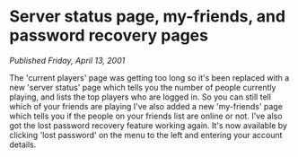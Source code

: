 # Server status page, my-friends, and password recovery pages
*Published Friday, April 13, 2001*

The 'current players' page was getting too long so it's been replaced with a new 'server status' page which tells you the number of people currently playing, and lists the top players who are logged in. So you can still tell which of your friends are playing I've also added a new 'my-friends' page which tells you if the people on your friends list are online or not.
I've also got the lost password recovery feature working again. It's now available by clicking 'lost password' on the menu to the left and entering your account details.
